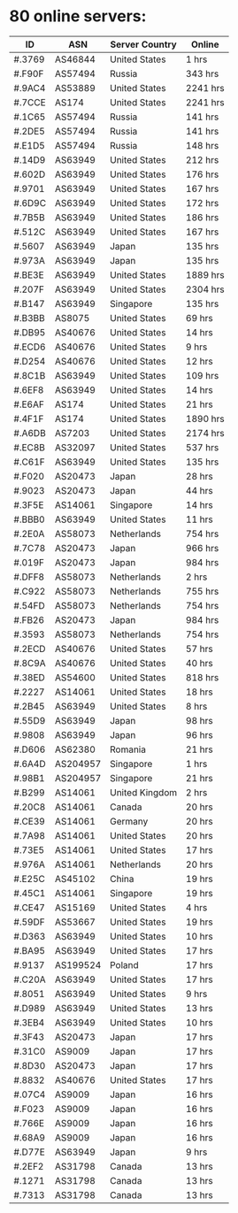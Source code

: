 # 80 online servers:

| ID | ASN | Server Country | Online |
| ------ | ------ | ------ | ------ |
| #.3769 | AS46844 | United States | 1 hrs |
| #.F90F | AS57494 | Russia | 343 hrs |
| #.9AC4 | AS53889 | United States | 2241 hrs |
| #.7CCE | AS174 | United States | 2241 hrs |
| #.1C65 | AS57494 | Russia | 141 hrs |
| #.2DE5 | AS57494 | Russia | 141 hrs |
| #.E1D5 | AS57494 | Russia | 148 hrs |
| #.14D9 | AS63949 | United States | 212 hrs |
| #.602D | AS63949 | United States | 176 hrs |
| #.9701 | AS63949 | United States | 167 hrs |
| #.6D9C | AS63949 | United States | 172 hrs |
| #.7B5B | AS63949 | United States | 186 hrs |
| #.512C | AS63949 | United States | 167 hrs |
| #.5607 | AS63949 | Japan | 135 hrs |
| #.973A | AS63949 | Japan | 135 hrs |
| #.BE3E | AS63949 | United States | 1889 hrs |
| #.207F | AS63949 | United States | 2304 hrs |
| #.B147 | AS63949 | Singapore | 135 hrs |
| #.B3BB | AS8075 | United States | 69 hrs |
| #.DB95 | AS40676 | United States | 14 hrs |
| #.ECD6 | AS40676 | United States | 9 hrs |
| #.D254 | AS40676 | United States | 12 hrs |
| #.8C1B | AS63949 | United States | 109 hrs |
| #.6EF8 | AS63949 | United States | 14 hrs |
| #.E6AF | AS174 | United States | 21 hrs |
| #.4F1F | AS174 | United States | 1890 hrs |
| #.A6DB | AS7203 | United States | 2174 hrs |
| #.EC8B | AS32097 | United States | 537 hrs |
| #.C61F | AS63949 | United States | 135 hrs |
| #.F020 | AS20473 | Japan | 28 hrs |
| #.9023 | AS20473 | Japan | 44 hrs |
| #.3F5E | AS14061 | Singapore | 14 hrs |
| #.BBB0 | AS63949 | United States | 11 hrs |
| #.2E0A | AS58073 | Netherlands | 754 hrs |
| #.7C78 | AS20473 | Japan | 966 hrs |
| #.019F | AS20473 | Japan | 984 hrs |
| #.DFF8 | AS58073 | Netherlands | 2 hrs |
| #.C922 | AS58073 | Netherlands | 755 hrs |
| #.54FD | AS58073 | Netherlands | 754 hrs |
| #.FB26 | AS20473 | Japan | 984 hrs |
| #.3593 | AS58073 | Netherlands | 754 hrs |
| #.2ECD | AS40676 | United States | 57 hrs |
| #.8C9A | AS40676 | United States | 40 hrs |
| #.38ED | AS54600 | United States | 818 hrs |
| #.2227 | AS14061 | United States | 18 hrs |
| #.2B45 | AS63949 | United States | 8 hrs |
| #.55D9 | AS63949 | Japan | 98 hrs |
| #.9808 | AS63949 | Japan | 96 hrs |
| #.D606 | AS62380 | Romania | 21 hrs |
| #.6A4D | AS204957 | Singapore | 1 hrs |
| #.98B1 | AS204957 | Singapore | 21 hrs |
| #.B299 | AS14061 | United Kingdom | 2 hrs |
| #.20C8 | AS14061 | Canada | 20 hrs |
| #.CE39 | AS14061 | Germany | 20 hrs |
| #.7A98 | AS14061 | United States | 20 hrs |
| #.73E5 | AS14061 | United States | 17 hrs |
| #.976A | AS14061 | Netherlands | 20 hrs |
| #.E25C | AS45102 | China | 19 hrs |
| #.45C1 | AS14061 | Singapore | 19 hrs |
| #.CE47 | AS15169 | United States | 4 hrs |
| #.59DF | AS53667 | United States | 19 hrs |
| #.D363 | AS63949 | United States | 10 hrs |
| #.BA95 | AS63949 | United States | 17 hrs |
| #.9137 | AS199524 | Poland | 17 hrs |
| #.C20A | AS63949 | United States | 17 hrs |
| #.8051 | AS63949 | United States | 9 hrs |
| #.D989 | AS63949 | United States | 13 hrs |
| #.3EB4 | AS63949 | United States | 10 hrs |
| #.3F43 | AS20473 | Japan | 17 hrs |
| #.31C0 | AS9009 | Japan | 17 hrs |
| #.8D30 | AS20473 | Japan | 17 hrs |
| #.8832 | AS40676 | United States | 17 hrs |
| #.07C4 | AS9009 | Japan | 16 hrs |
| #.F023 | AS9009 | Japan | 16 hrs |
| #.766E | AS9009 | Japan | 16 hrs |
| #.68A9 | AS9009 | Japan | 16 hrs |
| #.D77E | AS63949 | Japan | 9 hrs |
| #.2EF2 | AS31798 | Canada | 13 hrs |
| #.1271 | AS31798 | Canada | 13 hrs |
| #.7313 | AS31798 | Canada | 13 hrs |


